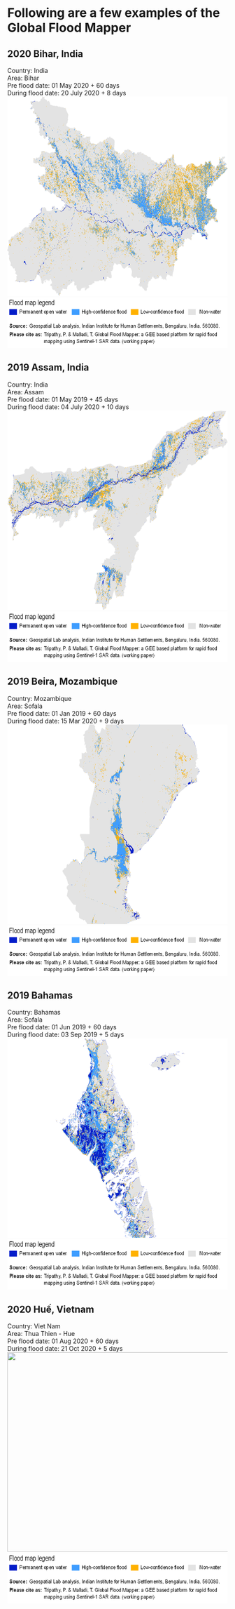# Following are a few examples of the Global Flood Mapper

## 2020 Bihar, India<br/>
Country: India<br/>
Area: Bihar<br/>
Pre flood date: 01 May 2020 + 60 days<br/>
During flood date: 20 July 2020 + 8 days<br/>
<img src="2020_Bihar.png" height="455" width="700"><br/>
<img src="../media/legend_base.png" height="115" width="730"><br/>

## 2019 Assam, India<br/>
Country: India<br/>
Area: Assam<br/>
Pre flood date: 01 May 2019 + 45 days<br/>
During flood date: 04 July 2020 + 10 days<br/>
<img src="2019_Assam.png" height="455" width="700"><br/>
<img src="../media/legend_base.png" height="115" width="730"><br/>

## 2019 Beira, Mozambique<br/>
Country: Mozambique<br/>
Area: Sofala<br/>
Pre flood date: 01 Jan 2019 + 60 days<br/>
During flood date: 15 Mar 2020 + 9 days<br/>
<img src="2019_Beira.png" height="455" width="700"><br/>
<img src="../media/legend_base.png" height="115" width="730"><br/>

## 2019 Bahamas<br/>
Country: Bahamas<br/>
Area: Sofala<br/>
Pre flood date: 01 Jun 2019 + 60 days<br/>
During flood date: 03 Sep 2019 + 5 days<br/>
<img src="2019_Bahamas.png" height="455" width="700"><br/>
<img src="../media/legend_base.png" height="115" width="730"><br/>

## 2020 Huế, Vietnam<br/>
Country: Viet Nam<br/>
Area: Thua Thien - Hue<br/>
Pre flood date: 01 Aug 2020 + 60 days<br/>
During flood date: 21 Oct 2020 + 5 days<br/>
<img src="2019_Hue.png" height="455" width="700"><br/>
<img src="../media/legend_base.png" height="115" width="730"><br/>
